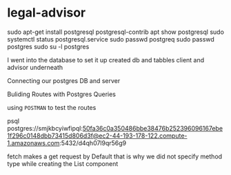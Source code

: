 # legal-advisor


sudo apt-get install postgresql postgresql-contrib
apt show postgresql
sudo systemctl status postgresql.service
sudo passwd postgreq
sudo passwd postgres
sudo su -l postgres

I went into the database to set it up
created db and tabbles client and advisor underneath
 

Connecting our postgres DB and server


Buliding Routes with Postgres Queries

using `POSTMAN` to test the routes


psql postgres://smjkbcyiwfipql:50fa36c0a350486bbe38476b252396096167ebe1f296c0148dbb73415d806d3f@ec2-44-193-178-122.compute-1.amazonaws.com:5432/d4qh07l9qr56g9


fetch makes a get request by Default
that is why we did not specify method type while creating the List component